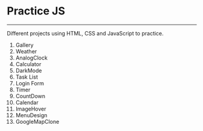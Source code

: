 # Practice JS
***
Different projects using HTML, CSS and JavaScript to practice.

1. Gallery
2. Weather
3. AnalogClock
4. Calculator
5. DarkMode
6. Task List
7. Login Form
8. Timer
9. CountDown
10. Calendar
11. ImageHover
12. MenuDesign
13. GoogleMapClone